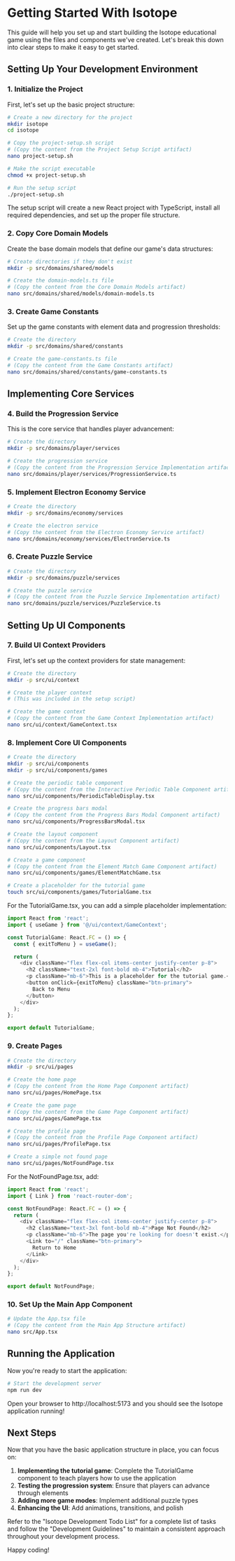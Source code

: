 # Getting Started With Isotope

This guide will help you set up and start building the Isotope educational game using the files and components we've created. Let's break this down into clear steps to make it easy to get started.

## Setting Up Your Development Environment

### 1. Initialize the Project

First, let's set up the basic project structure:

```bash
# Create a new directory for the project
mkdir isotope
cd isotope

# Copy the project-setup.sh script
# (Copy the content from the Project Setup Script artifact)
nano project-setup.sh

# Make the script executable
chmod +x project-setup.sh

# Run the setup script
./project-setup.sh
```

The setup script will create a new React project with TypeScript, install all required dependencies, and set up the proper file structure.

### 2. Copy Core Domain Models

Create the base domain models that define our game's data structures:

```bash
# Create directories if they don't exist
mkdir -p src/domains/shared/models

# Create the domain-models.ts file
# (Copy the content from the Core Domain Models artifact)
nano src/domains/shared/models/domain-models.ts
```

### 3. Create Game Constants

Set up the game constants with element data and progression thresholds:

```bash
# Create the directory
mkdir -p src/domains/shared/constants

# Create the game-constants.ts file
# (Copy the content from the Game Constants artifact)
nano src/domains/shared/constants/game-constants.ts
```

## Implementing Core Services

### 4. Build the Progression Service

This is the core service that handles player advancement:

```bash
# Create the directory
mkdir -p src/domains/player/services

# Create the progression service
# (Copy the content from the Progression Service Implementation artifact)
nano src/domains/player/services/ProgressionService.ts
```

### 5. Implement Electron Economy Service

```bash
# Create the directory
mkdir -p src/domains/economy/services

# Create the electron service
# (Copy the content from the Electron Economy Service artifact)
nano src/domains/economy/services/ElectronService.ts
```

### 6. Create Puzzle Service

```bash
# Create the directory
mkdir -p src/domains/puzzle/services

# Create the puzzle service
# (Copy the content from the Puzzle Service Implementation artifact)
nano src/domains/puzzle/services/PuzzleService.ts
```

## Setting Up UI Components

### 7. Build UI Context Providers

First, let's set up the context providers for state management:

```bash
# Create the directory
mkdir -p src/ui/context

# Create the player context
# (This was included in the setup script)

# Create the game context
# (Copy the content from the Game Context Implementation artifact)
nano src/ui/context/GameContext.tsx
```

### 8. Implement Core UI Components

```bash
# Create the directory
mkdir -p src/ui/components
mkdir -p src/ui/components/games

# Create the periodic table component
# (Copy the content from the Interactive Periodic Table Component artifact)
nano src/ui/components/PeriodicTableDisplay.tsx

# Create the progress bars modal
# (Copy the content from the Progress Bars Modal Component artifact)
nano src/ui/components/ProgressBarsModal.tsx

# Create the layout component
# (Copy the content from the Layout Component artifact)
nano src/ui/components/Layout.tsx

# Create a game component
# (Copy the content from the Element Match Game Component artifact)
nano src/ui/components/games/ElementMatchGame.tsx

# Create a placeholder for the tutorial game
touch src/ui/components/games/TutorialGame.tsx
```

For the TutorialGame.tsx, you can add a simple placeholder implementation:

```typescript
import React from 'react';
import { useGame } from '@/ui/context/GameContext';

const TutorialGame: React.FC = () => {
  const { exitToMenu } = useGame();

  return (
    <div className="flex flex-col items-center justify-center p-8">
      <h2 className="text-2xl font-bold mb-4">Tutorial</h2>
      <p className="mb-6">This is a placeholder for the tutorial game.</p>
      <button onClick={exitToMenu} className="btn-primary">
        Back to Menu
      </button>
    </div>
  );
};

export default TutorialGame;
```

### 9. Create Pages

```bash
# Create the directory
mkdir -p src/ui/pages

# Create the home page
# (Copy the content from the Home Page Component artifact)
nano src/ui/pages/HomePage.tsx

# Create the game page
# (Copy the content from the Game Page Component artifact)
nano src/ui/pages/GamePage.tsx

# Create the profile page
# (Copy the content from the Profile Page Component artifact)
nano src/ui/pages/ProfilePage.tsx

# Create a simple not found page
nano src/ui/pages/NotFoundPage.tsx
```

For the NotFoundPage.tsx, add:

```typescript
import React from 'react';
import { Link } from 'react-router-dom';

const NotFoundPage: React.FC = () => {
  return (
    <div className="flex flex-col items-center justify-center p-8">
      <h2 className="text-3xl font-bold mb-4">Page Not Found</h2>
      <p className="mb-6">The page you're looking for doesn't exist.</p>
      <Link to="/" className="btn-primary">
        Return to Home
      </Link>
    </div>
  );
};

export default NotFoundPage;
```

### 10. Set Up the Main App Component

```bash
# Update the App.tsx file
# (Copy the content from the Main App Structure artifact)
nano src/App.tsx
```

## Running the Application

Now you're ready to start the application:

```bash
# Start the development server
npm run dev
```

Open your browser to http://localhost:5173 and you should see the Isotope application running!

## Next Steps

Now that you have the basic application structure in place, you can focus on:

1. **Implementing the tutorial game**: Complete the TutorialGame component to teach players how to use the application
2. **Testing the progression system**: Ensure that players can advance through elements
3. **Adding more game modes**: Implement additional puzzle types
4. **Enhancing the UI**: Add animations, transitions, and polish

Refer to the "Isotope Development Todo List" for a complete list of tasks and follow the "Development Guidelines" to maintain a consistent approach throughout your development process.

Happy coding!
